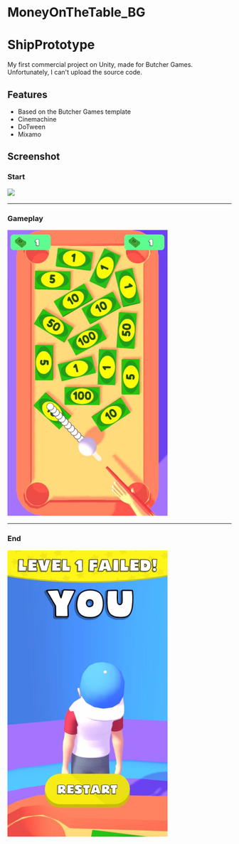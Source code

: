 # MoneyOnTheTable_BG
# ShipPrototype
My first commercial project on Unity, made for Butcher Games. Unfortunately, I can't upload the source code.

## Features
+ Based on the Butcher Games template
+ Cinemachine
+ DoTween
+ Mixamo

## Screenshot

### Start
<img src="img/movie.gif" width="360">

____
### Gameplay
<img src="img/table.jpg" width="360">

___
### End
<img src="img/end.jpg" width="360">
